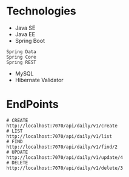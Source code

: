 # Technologies
* Java SE
* Java EE
* Spring Boot
```shell
Spring Data 
Spring Core
Spring REST
```
* MySQL
* Hibernate Validator
# EndPoints
```shell
# CREATE
http://localhost:7070/api/daily/v1/create
# LIST
http://localhost:7070/api/daily/v1/list
# FIND
http://localhost:7070/api/daily/v1/find/2
# UPDATE
http://localhost:7070/api/daily/v1/update/4
# DELETE
http://localhost:7070/api/daily/v1/delete/3
```

